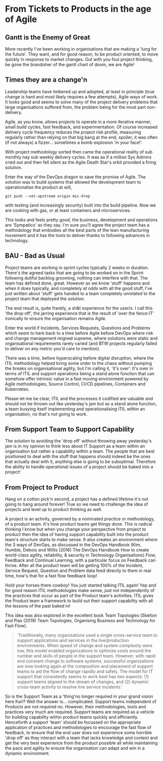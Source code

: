 # From Tickets to Products in the age of Agile

## Gantt is the Enemy of Great

More recently I've been working in organisations that are making a 'lung for the future'. They want, and for good reason, to be product oriented, to move quickly in response to market changes. Out with you foul project thinking, be gone the brandisher of the gantt chart of doom, we are Agile!

## Times they are a change'n

Leadership teams have limbered up and adopted, at least in principle (true change is hard and most likely requires a few attempts), Agile ways of work. It looks good and seems to solve many of the project delivery problems that large organisations suffered from, the problem being for the most part non-delivery.

Agile, as you know, allows projects to operate in a more iterative manner, small build cycles, fast feedback, and experimentation. Of course increased delivery cycle frequency reduces the project risk profile, measuring regularly rather than relying on that big bang at the end, spoiler, it was often (if not always) a fizzer... sometimes a bomb explosion 'in your face!'.

With project methodology sorted then came the operational reality of sub monthly nay sub weekly delivery cycles. It was as if a million Sys Admins cried out and then fell silent as the Agile Death Star's orbit provided a firing solution.

Enter the way of the DevOps dragon to save the promise of Agile. The solution was to build systems that allowed the development team to operationalise the product at will, 
```
git push --set-upstream origin mic-drop
```
with testing (and increasingly security) built into the build pipeline. Now we are cooking with gas, or at least containers and microservices.

This looks and feels pretty good, the business, development and operations are 'Sympatico' as they say. I'm sure you'll agree the project team has a methodology that embodies all the best parts of the lean manufacturing movement and it has the tools to deliver thanks to following advances in technology.

## BAU - Bad as Usual

Project teams are working in sprint cycles typically 2 weeks in duration. There's the agreed tasks that are going to be worked on in the Sprint following dutiful backlog grooming, nothing can interfere with that. The team has defined done, great. However as we know 'stuff' happens and when it does typically, and completely at odds with all the good stuff, I've just written about 'stuff' gets handed to a team completely unrelated to the project team that deployed the solution.

The end result is, quite frankly, a sh&t experience for the user/s. I call this 'the drop off', the jarring experience that is the result of 'over the fence IT' ironically to ensure the organisation remains Agile.

Enter the world if Incidents, Services Requests, Questions and Problems which seem to hark back to a time before Agile before DevOps where risk and change management reigned supreme, where solutions were static and organisational requirements rarely varied (and BTW projects regularly failed to deliver on any metric you'd care to mention).

There was a time, before hyperscaling before digital disruption, where the ITIL methodology helped bring some order to the chaos without pumping the breaks on organisational agility, but I'm calling it, 'it's over'. It's over in terms of ITIL and support operations being a stand alone function that can somehow offer intrinsic value in a fast moving environment powered by Agile methodologies, Source Control, CI/CD pipelines, Containers and Kubernetes.

Please let me be clear, ITIL and the processes it codified are valuable and should not be thrown out like yesterday's jam but as a stand alone function, a team busying itself implementing and operationalising ITIL within an organisation, no that's not going to work.

## From Support Team to Support Capability

The solution to avoiding the 'drop off' without throwing away yesterday's jam is in my opinion to think less about IT Support as a team within an organisation but rather a capability within a team. The people that are best positioned to deal with the stuff that happens should indeed be the ones that actually deal with it, anything else is going to be suboptimal. Therefore the ability to handle operational issues of a project should be baked into a project!

## From Project to Product

Hang on a cotton pick'n second, a project has a defined lifetime it's not going to hang around forever! True so we need to challenge the idea of projects and level up to product thinking as well.

A project is an activity, governed by a nominated practice or methodology, of a product team. It's how product teams get things done. This is radical thinking I know but when you change your perspective from project to product then the idea of having support capability built into the product team's structure starts to make sense. It also creates an environment where the 3 ways of DevOps, as discussed in the DevOps Handbook (Kim, Humble, Debois and Willis (2016) The DevOps Handbook How to create world-class agility, reliability, & security in Technology Organisations) Flow, Feedback and Continual Learning, with a particular focus on Feedback can thrive. After all the product team will be getting 100% of the Incident, Service Request, Question and Problem data feed directly to them in real time, how's that for a fast flow feedback loop!

Hold your horses there cowboy! You just started talking ITIL again! Yep and for good reason ITIL methodologies make sense, just not independently of the practices that occur as part of the Product team's activities. ITIL gives the Product team a framework to build out their support capability with all the lessons of the past baked in!

This idea was also explored in the excellent book Team Topologies (Skelton and Pias (2019) Team Topologies, Organising Business and Technology for Fast Flow).

>'Traditionally, many organizations used a single cross-service team to support applications and services in the live/production environments. When speed of change and system complexity were low, this model enabled organizations to optimize costs around the number and skills of people in the support team. However, with rapid and constant change to software systems, successful organizations are now looking again at the composition and placement of support teams to aid the flow of change rapidly and safely. The model for IT support that consistently seems to work best has two aspects: (1) support teams aligned to the stream of changes, and (2) dynamic cross-team activity to resolve live service incidents.'

So is the Support Team as a 'thing'no longer required in your grand vision here Karl? Well the answer is... complicated. Support teams independent of Products are not required no. However, their methodologies, tools and practices very much are required. Support teams are required as a vehicle for building capability within product teams quickly and efficiently. Henceforth a support 'team' should be focussed on the appropriate application of practices and methodologies to encourage the fast flow of feedback, to ensure that the end user does not experience some horrible 'drop off' as they interact with a team that lacks knowledge and context and get the very best experience from the product possible all while maintaining the pace and agility to ensure the organisation can adapt and win in a dynamic environment.
